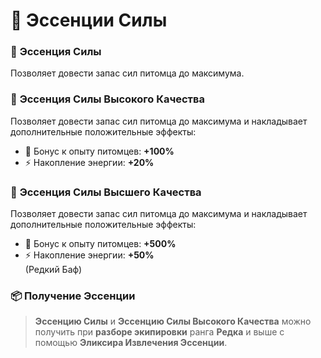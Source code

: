 # 🌟 Эссенции Силы  

### 🧪 **Эссенция Силы**  
Позволяет довести запас сил питомца до максимума.

### 🧪 **Эссенция Силы Высокого Качества**  
Позволяет довести запас сил питомца до максимума и накладывает дополнительные положительные эффекты:  
- 🐾 Бонус к опыту питомцев: **+100%**  
- ⚡ Накопление энергии: **+20%**


### 🧪 **Эссенция Силы Высшего Качества**  
Позволяет довести запас сил питомца до максимума и накладывает дополнительные положительные эффекты:  
- 🐾 Бонус к опыту питомцев: **+500%**  
- ⚡ Накопление энергии: **+50%**  
(Редкий Баф)


### 📦 Получение Эссенции  
> **Эссенцию Силы** и **Эссенцию Силы Высокого Качества** можно получить при **разборе экипировки** ранга **Редка** и выше с помощью **Эликсира Извлечения Эссенции**.
